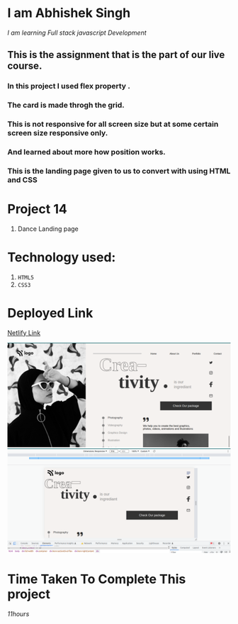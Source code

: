 # I am Abhishek Singh
_I am learning Full stack javascript Development_

## This is the assignment that is the part of our live course.
### In this project  I used flex property .
###  The card is  made throgh the grid.
### This is not responsive for all screen size but at some certain screen size responsive only.

### And learned about more how position works.

### This is the landing page given to us to convert with using HTML and CSS









# Project 14
1. Dance Landing page 

# Technology used:
1. ```HTML5```
1. ```CSS3```

# Deployed Link
[Netlify Link](https://dance-landings-pages.netlify.app/)

![DEVELOPER](img/h.png)
![DEVELOPER](img/h2.png)



# Time Taken To Complete This project

_11hours_ 
